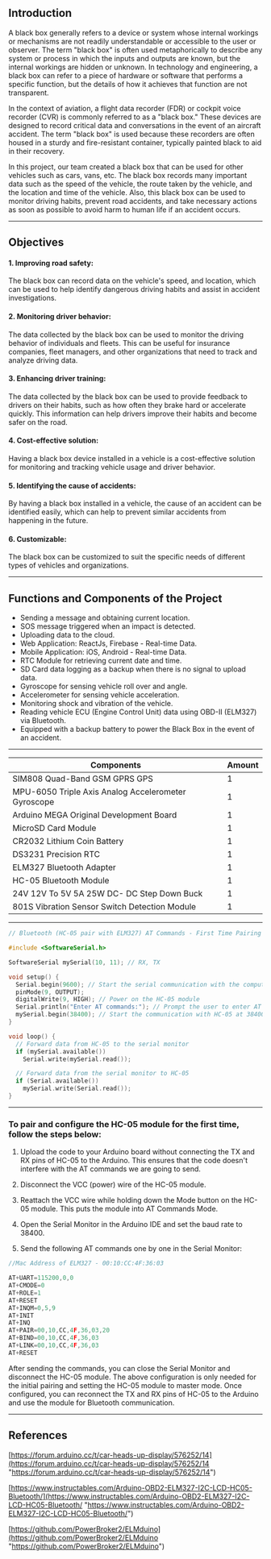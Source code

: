## **Introduction**

A black box generally refers to a device or system whose internal workings or mechanisms are not readily understandable or accessible to the user or observer. The term "black box" is often used metaphorically to describe any system or process in which the inputs and outputs are known, but the internal workings are hidden or unknown. In technology and engineering, a black box can refer to a piece of hardware or software that performs a specific function, but the details of how it achieves that function are not transparent.

In the context of aviation, a flight data recorder (FDR) or cockpit voice recorder (CVR) is commonly referred to as a "black box." These devices are designed to record critical data and conversations in the event of an aircraft accident. The term "black box" is used because these recorders are often housed in a sturdy and fire-resistant container, typically painted black to aid in their recovery.

In this project, our team created a black box that can be used for other vehicles such as cars, vans, etc. The black box records many important data such as the speed of the vehicle, the route taken by the vehicle, and the location and time of the vehicle. Also, this black box can be used to monitor driving habits, prevent road accidents, and take necessary actions as soon as possible to avoid harm to human life if an accident occurs.

---

## **Objectives**

#### 1. Improving road safety:

The black box can record data on the vehicle's speed, and location, which can be used to help identify dangerous driving habits and assist in accident investigations.

#### 2. Monitoring driver behavior:

The data collected by the black box can be used to monitor the driving behavior of individuals and fleets. This can be useful for insurance companies, fleet managers, and other organizations that need to track and analyze driving data.

#### 3. Enhancing driver training:

The data collected by the black box can be used to provide feedback to drivers on their habits, such as how often they brake hard or accelerate quickly. This information can help drivers improve their habits and become safer on the road.

#### 4. Cost-effective solution:

Having a black box device installed in a vehicle is a cost-effective solution for monitoring and tracking vehicle usage and driver behavior.

#### 5. Identifying the cause of accidents:

By having a black box installed in a vehicle, the cause of an accident can be identified easily, which can help to prevent similar accidents from happening in the future.

#### 6. Customizable:

The black box can be customized to suit the specific needs of different types of vehicles and organizations.

---

## **Functions and Components of the Project**

- Sending a message and obtaining current location.
- SOS message triggered when an impact is detected.
- Uploading data to the cloud.
- Web Application: ReactJs, Firebase - Real-time Data.
- Mobile Application: iOS, Android - Real-time Data.
- RTC Module for retrieving current date and time.
- SD Card data logging as a backup when there is no signal to upload data.
- Gyroscope for sensing vehicle roll over and angle.
- Accelerometer for sensing vehicle acceleration.
- Monitoring shock and vibration of the vehicle.
- Reading vehicle ECU (Engine Control Unit) data using OBD-II (ELM327) via Bluetooth.
- Equipped with a backup battery to power the Black Box in the event of an accident.

---

| Components                                          | Amount |
| --------------------------------------------------- | ------ |
| SIM808 Quad-Band GSM GPRS GPS                       | 1      |
| MPU-6050 Triple Axis Analog Accelerometer Gyroscope | 1      |
| Arduino MEGA Original Development Board             | 1      |
| MicroSD Card Module                                 | 1      |
| CR2032 Lithium Coin Battery                         | 1      |
| DS3231 Precision RTC                                | 1      |
| ELM327 Bluetooth Adapter                            | 1      |
| HC-05 Bluetooth Module                              | 1      |
| 24V 12V To 5V 5A 25W DC- DC Step Down Buck          | 1      |
| 801S Vibration Sensor Switch Detection Module       | 1      |

---

```c
// Bluetooth (HC-05 pair with ELM327) AT Commands - First Time Pairing

#include <SoftwareSerial.h>

SoftwareSerial mySerial(10, 11); // RX, TX

void setup() {
  Serial.begin(9600); // Start the serial communication with the computer
  pinMode(9, OUTPUT);
  digitalWrite(9, HIGH); // Power on the HC-05 module
  Serial.println("Enter AT commands:"); // Prompt the user to enter AT commands
  mySerial.begin(38400); // Start the communication with HC-05 at 38400 baud rate
}

void loop() {
  // Forward data from HC-05 to the serial monitor
  if (mySerial.available())
    Serial.write(mySerial.read());

  // Forward data from the serial monitor to HC-05
  if (Serial.available())
    mySerial.write(Serial.read());
}

```

---

### To pair and configure the HC-05 module for the first time, follow the steps below:

1. Upload the code to your Arduino board without connecting the TX and RX pins of HC-05 to the Arduino. This ensures that the code doesn't interfere with the AT commands we are going to send.

2. Disconnect the VCC (power) wire of the HC-05 module.

3. Reattach the VCC wire while holding down the Mode button on the HC-05 module. This puts the module into AT Commands Mode.

4. Open the Serial Monitor in the Arduino IDE and set the baud rate to 38400.

5. Send the following AT commands one by one in the Serial Monitor:

```c AT
//Mac Address of ELM327 - 00:10:CC:4F:36:03

AT+UART=115200,0,0
AT+CMODE=0
AT+ROLE=1
AT+RESET
AT+INQM=0,5,9
AT+INIT
AT+INQ
AT+PAIR=00,10,CC,4F,36,03,20
AT+BIND=00,10,CC,4F,36,03
AT+LINK=00,10,CC,4F,36,03
AT+RESET

```

After sending the commands, you can close the Serial Monitor and disconnect the HC-05 module.
The above configuration is only needed for the initial pairing and setting the HC-05 module to master mode. Once configured, you can reconnect the TX and RX pins of HC-05 to the Arduino and use the module for Bluetooth communication.

---

## **References**

[https://forum.arduino.cc/t/car-heads-up-display/576252/14](https://forum.arduino.cc/t/car-heads-up-display/576252/14 "https://forum.arduino.cc/t/car-heads-up-display/576252/14")

[https://www.instructables.com/Arduino-OBD2-ELM327-I2C-LCD-HC05-Bluetooth/](https://www.instructables.com/Arduino-OBD2-ELM327-I2C-LCD-HC05-Bluetooth/ "https://www.instructables.com/Arduino-OBD2-ELM327-I2C-LCD-HC05-Bluetooth/")

[https://github.com/PowerBroker2/ELMduino](https://github.com/PowerBroker2/ELMduino "https://github.com/PowerBroker2/ELMduino")
